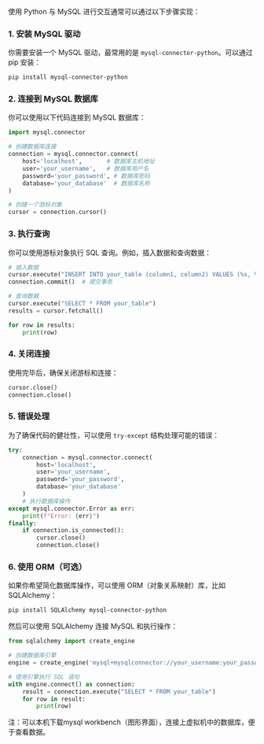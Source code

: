 使用 Python 与 MySQL 进行交互通常可以通过以下步骤实现：

### 1. 安装 MySQL 驱动
你需要安装一个 MySQL 驱动，最常用的是 `mysql-connector-python`。可以通过 pip 安装：

```bash
pip install mysql-connector-python
```

### 2. 连接到 MySQL 数据库
你可以使用以下代码连接到 MySQL 数据库：

```python
import mysql.connector

# 创建数据库连接
connection = mysql.connector.connect(
    host='localhost',       # 数据库主机地址
    user='your_username',   # 数据库用户名
    password='your_password', # 数据库密码
    database='your_database'  # 数据库名称
)

# 创建一个游标对象
cursor = connection.cursor()
```

### 3. 执行查询
你可以使用游标对象执行 SQL 查询。例如，插入数据和查询数据：

```python
# 插入数据
cursor.execute("INSERT INTO your_table (column1, column2) VALUES (%s, %s)", ('value1', 'value2'))
connection.commit()  # 提交事务

# 查询数据
cursor.execute("SELECT * FROM your_table")
results = cursor.fetchall()

for row in results:
    print(row)
```

### 4. 关闭连接
使用完毕后，确保关闭游标和连接：

```python
cursor.close()
connection.close()
```

### 5. 错误处理
为了确保代码的健壮性，可以使用 `try-except` 结构处理可能的错误：

```python
try:
    connection = mysql.connector.connect(
        host='localhost',
        user='your_username',
        password='your_password',
        database='your_database'
    )
    # 执行数据库操作
except mysql.connector.Error as err:
    print(f"Error: {err}")
finally:
    if connection.is_connected():
        cursor.close()
        connection.close()
```

### 6. 使用 ORM（可选）
如果你希望简化数据库操作，可以使用 ORM（对象关系映射）库，比如 SQLAlchemy：

```bash
pip install SQLAlchemy mysql-connector-python
```

然后可以使用 SQLAlchemy 连接 MySQL 和执行操作：

```python
from sqlalchemy import create_engine

# 创建数据库引擎
engine = create_engine('mysql+mysqlconnector://your_username:your_password@localhost/your_database')

# 使用引擎执行 SQL 语句
with engine.connect() as connection:
    result = connection.execute("SELECT * FROM your_table")
    for row in result:
        print(row)
```

注：可以本机下载mysql workbench（图形界面），连接上虚拟机中的数据库，便于查看数据。
